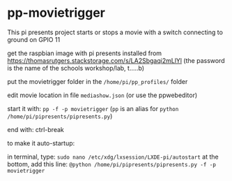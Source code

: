 # pp-movietrigger
This pi presents project starts or stops a movie with a switch connecting to ground on GPIO 11

get the raspbian image with pi presents installed from https://thomasrutgers.stackstorage.com/s/LA2Sbgaqi2mLlYl (the password is the name of the schools workshop/lab, t.....b)

put the movietrigger folder in the ```/home/pi/pp_profiles/``` folder

edit movie location in file ```mediashow.json``` (or use the ppwebeditor)

start it with: ```pp -f -p movietrigger```
(```pp``` is an alias for ```python /home/pi/pipresents/pipresents.py```)

end with: ctrl-break

to make it auto-startup:

in terminal, type:
```sudo nano /etc/xdg/lxsession/LXDE-pi/autostart```
at the bottom, add this line:
```@python /home/pi/pipresents/pipresents.py -f -p movietrigger```
